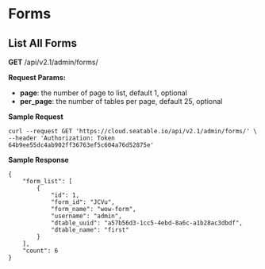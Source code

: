 # Forms

## List All Forms

**GET** /api/v2.1/admin/forms/

**Request Params:**

* **page**: the number of page to list, default 1, optional
* **per_page**: the number of tables per page, default 25, optional

**Sample Request**

```
curl --request GET 'https://cloud.seatable.io/api/v2.1/admin/forms/' \
--header 'Authorization: Token 64b9ee55dc4ab902ff36763ef5c604a76d52875e'

```

**Sample Response**

```
{
    "form_list": [
        {
            "id": 1,
            "form_id": "JCVu",
            "form_name": "wow-form",
            "username": "admin",
            "dtable_uuid": "a57b56d3-1cc5-4ebd-8a6c-a1b28ac3dbdf",
            "dtable_name": "first"
        }
    ],
    "count": 6
}

```


